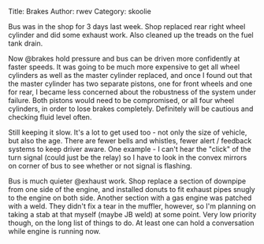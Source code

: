 Title: Brakes
Author: rwev
Category: skoolie

Bus was in the shop for 3 days last week.
Shop replaced rear right wheel
cylinder and did some exhaust work. Also cleaned up the treads on the fuel tank
drain. 

Now @brakes hold pressure and bus can be driven more confidently at faster
speeds. It was going to be much more expensive to get all wheel cylinders as well as the
master cylinder replaced, and once I found out that the master cylinder has two
separate pistons, one for front wheels and one for rear, I became less concerned
about the robustness of the system under failure. Both pistons would need to be
compromised, or all four wheel cylinders, in order to lose brakes completely.
Definitely will be cautious and checking fluid level often.  

Still keeping it slow. It's a lot to get used too - not only the size of
vehicle, but also the age. There are fewer bells and whistles, fewer alert
/ feedback systems to keep driver aware. One example - I can't hear the "click"
of the turn signal (could just be the relay) so I have to look in the convex
mirrors on corner of bus to see whether or not signal is flashing. 

Bus is much quieter @exhaust work. Shop replace a section of downpipe from one
side of the engine, and installed donuts to fit exhaust pipes snugly to the engine on both side. Another section with a gas engine was patched with a weld. They didn't fix a tear in the muffler, however, so I'm planning on taking a stab at that myself (maybe JB weld) at some point. Very low priority though, on the long list of things to do. At least one can hold a conversation while engine is running now. 



